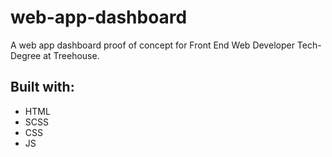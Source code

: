 # web-app-dashboard
A web app dashboard proof of concept for Front End Web Developer Tech-Degree at Treehouse. 

## Built with:
- HTML
- SCSS
- CSS
- JS
